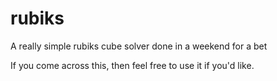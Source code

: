 # rubiks
A really simple rubiks cube solver done in a weekend for a bet

If you come across this, then feel free to use it if you'd like.
